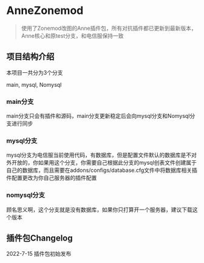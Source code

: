 # AnneZonemod

> 使用了Zonemod改图的Anne插件包，所有对抗插件都已更新到最新版本，Anne核心和原test分支，和电信服保持一致

## 项目结构介绍

本项目一共分为3个分支

main, mysql, Nomysql

### main分支

main分支只会有插件和源码，main分支更新稳定后会向mysql分支和Nomysql分支进行同步

### mysql分支

mysql分支为电信服当前使用代码，有数据库，但是配置文件默认的数据库是不对外开放的，你如果用这个分支，你需要自己根据此分支的mysql创表文件创建属于自己的数据库，而且需要在addons/configs/database.cfg文件中将数据库相关插件配置更改为你自己服务器的插件配置

### nomysql分支

顾名思义啊，这个分支就是没有数据库，如果你只打算开一个服务器，建议下载这个版本



## 插件包Changelog

2022-7-15 插件包初始发布
